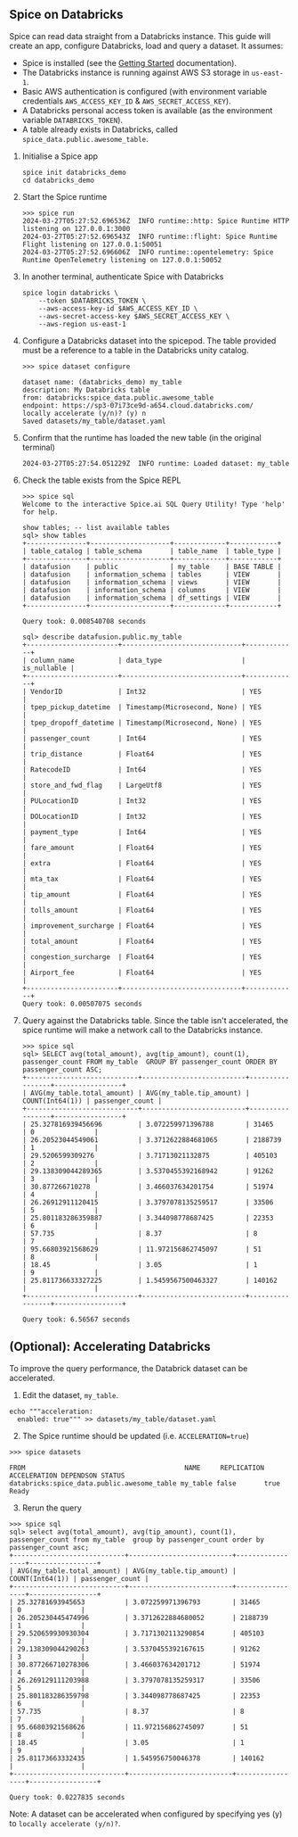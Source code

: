 ## Spice on Databricks

Spice can read data straight from a Databricks instance. This guide will create an app, configure Databricks, load and query a dataset. It assumes:
- Spice is installed (see the [Getting Started](https://docs.spiceai.org/getting-started) documentation).
- The Databricks instance is running against AWS S3 storage in `us-east-1`.
- Basic AWS authentication is configured (with environment variable credentials `AWS_ACCESS_KEY_ID` & `AWS_SECRET_ACCESS_KEY`).
- A Databricks personal access token is available (as the environment variable `DATABRICKS_TOKEN`).
- A table already exists in Databricks, called `spice_data.public.awesome_table`.

1. Initialise a Spice app
    ```shell
    spice init databricks_demo
    cd databricks_demo
    ```

1. Start the Spice runtime
    ```shell
    >>> spice run
    2024-03-27T05:27:52.696536Z  INFO runtime::http: Spice Runtime HTTP listening on 127.0.0.1:3000
    2024-03-27T05:27:52.696543Z  INFO runtime::flight: Spice Runtime Flight listening on 127.0.0.1:50051
    2024-03-27T05:27:52.696606Z  INFO runtime::opentelemetry: Spice Runtime OpenTelemetry listening on 127.0.0.1:50052
    ```

1. In another terminal, authenticate Spice with Databricks
    ```shell
    spice login databricks \
        --token $DATABRICKS_TOKEN \
        --aws-access-key-id $AWS_ACCESS_KEY_ID \
        --aws-secret-access-key $AWS_SECRET_ACCESS_KEY \
        --aws-region us-east-1
    ``` 

1. Configure a Databricks dataset into the spicepod. The table provided must be a reference to a table in the Databricks unity catalog. 
    ```shell
    >>> spice dataset configure

    dataset name: (databricks_demo) my_table
    description: My Databricks table
    from: databricks:spice_data.public.awesome_table
    endpoint: https://sp3-07i73ce9d-a654.cloud.databricks.com/
    locally accelerate (y/n)? (y) n
    Saved datasets/my_table/dataset.yaml
    ```

1. Confirm that the runtime has loaded the new table (in the original terminal)
    ```shell
    2024-03-27T05:27:54.051229Z  INFO runtime: Loaded dataset: my_table
    ```

1. Check the table exists from the Spice REPL
    ```shell
    >>> spice sql 
    Welcome to the interactive Spice.ai SQL Query Utility! Type 'help' for help.

    show tables; -- list available tables
    sql> show tables
    +---------------+--------------------+-------------+------------+
    | table_catalog | table_schema       | table_name  | table_type |
    +---------------+--------------------+-------------+------------+
    | datafusion    | public             | my_table    | BASE TABLE |
    | datafusion    | information_schema | tables      | VIEW       |
    | datafusion    | information_schema | views       | VIEW       |
    | datafusion    | information_schema | columns     | VIEW       |
    | datafusion    | information_schema | df_settings | VIEW       |
    +---------------+--------------------+-------------+------------+

    Query took: 0.008540708 seconds
    ```


    ```shell 
    sql> describe datafusion.public.my_table
    +-----------------------+------------------------------+-------------+
    | column_name           | data_type                    | is_nullable |
    +-----------------------+------------------------------+-------------+
    | VendorID              | Int32                        | YES         |
    | tpep_pickup_datetime  | Timestamp(Microsecond, None) | YES         |
    | tpep_dropoff_datetime | Timestamp(Microsecond, None) | YES         |
    | passenger_count       | Int64                        | YES         |
    | trip_distance         | Float64                      | YES         |
    | RatecodeID            | Int64                        | YES         |
    | store_and_fwd_flag    | LargeUtf8                    | YES         |
    | PULocationID          | Int32                        | YES         |
    | DOLocationID          | Int32                        | YES         |
    | payment_type          | Int64                        | YES         |
    | fare_amount           | Float64                      | YES         |
    | extra                 | Float64                      | YES         |
    | mta_tax               | Float64                      | YES         |
    | tip_amount            | Float64                      | YES         |
    | tolls_amount          | Float64                      | YES         |
    | improvement_surcharge | Float64                      | YES         |
    | total_amount          | Float64                      | YES         |
    | congestion_surcharge  | Float64                      | YES         |
    | Airport_fee           | Float64                      | YES         |
    +-----------------------+------------------------------+-------------+
    Query took: 0.00507075 seconds
    ```

1. Query against the Databricks table. Since the table isn't accelerated, the spice runtime will make a network call to the Databricks instance.
    ```shell
    >>> spice sql
    sql> SELECT avg(total_amount), avg(tip_amount), count(1), passenger_count FROM my_table  GROUP BY passenger_count ORDER BY passenger_count ASC;
    +----------------------------+--------------------------+-----------------+-----------------+
    | AVG(my_table.total_amount) | AVG(my_table.tip_amount) | COUNT(Int64(1)) | passenger_count |
    +----------------------------+--------------------------+-----------------+-----------------+
    | 25.327816939456696         | 3.072259971396788        | 31465           | 0               |
    | 26.20523044549061          | 3.3712622884681065       | 2188739         | 1               |
    | 29.5206599309276           | 3.71713021132875         | 405103          | 2               |
    | 29.138309044289365         | 3.5370455392168942       | 91262           | 3               |
    | 30.877266710278            | 3.466037634201754        | 51974           | 4               |
    | 26.26912911120415          | 3.3797078135259517       | 33506           | 5               |
    | 25.801183286359887         | 3.344098778687425        | 22353           | 6               |
    | 57.735                     | 8.37                     | 8               | 7               |
    | 95.66803921568629          | 11.972156862745097       | 51              | 8               |
    | 18.45                      | 3.05                     | 1               | 9               |
    | 25.811736633327225         | 1.5459567500463327       | 140162          |                 |
    +----------------------------+--------------------------+-----------------+-----------------+

    Query took: 6.56567 seconds
    ```

## (Optional): Accelerating Databricks
To improve the query performance, the Databrick dataset can be accelerated. 
1. Edit the dataset, `my_table`.
```shell
echo """acceleration:
  enabled: true""" >> datasets/my_table/dataset.yaml
```
2. The Spice runtime should be updated (i.e. `ACCELERATION=true`)
```shell
>>> spice datasets

FROM                                        NAME     REPLICATION ACCELERATION DEPENDSON STATUS
databricks:spice_data.public.awesome_table my_table false       true                   Ready
```
3. Rerun the query
```shell
>>> spice sql 
sql> select avg(total_amount), avg(tip_amount), count(1), passenger_count from my_table  group by passenger_count order by passenger_count asc;
+----------------------------+--------------------------+-----------------+-----------------+
| AVG(my_table.total_amount) | AVG(my_table.tip_amount) | COUNT(Int64(1)) | passenger_count |
+----------------------------+--------------------------+-----------------+-----------------+
| 25.32781693945653          | 3.072259971396793        | 31465           | 0               |
| 26.205230445474996         | 3.3712622884680052       | 2188739         | 1               |
| 29.520659930930304         | 3.7171302113290854       | 405103          | 2               |
| 29.138309044290263         | 3.5370455392167615       | 91262           | 3               |
| 30.877266710278306         | 3.466037634201712        | 51974           | 4               |
| 26.269129111203988         | 3.3797078135259317       | 33506           | 5               |
| 25.801183286359798         | 3.344098778687425        | 22353           | 6               |
| 57.735                     | 8.37                     | 8               | 7               |
| 95.66803921568626          | 11.972156862745097       | 51              | 8               |
| 18.45                      | 3.05                     | 1               | 9               |
| 25.81173663332435          | 1.545956750046378        | 140162          |                 |
+----------------------------+--------------------------+-----------------+-----------------+

Query took: 0.0227835 seconds
```

Note: A dataset can be accelerated when configured by specifying yes (y) to `locally accelerate (y/n)?`.